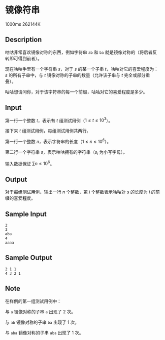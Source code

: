 # 镜像符串

1000ms  262144K

## Description

咕咕非常喜欢镜像对称的东西，例如字符串 `ab` 和 `ba` 就是镜像对称的（将后者反转即可得到前者）。

现在咕咕手里有一个字符串 $s$，对于 $s$ 的某一个子串 $t$，咕咕对它的喜爱程度为：$s$ 的所有子串中，与 $t$ 镜像对称的子串的数量（允许该子串与 $t$ 完全或部分重叠）。

咕咕想请问你，对于该字符串的每一个前缀，咕咕对它的喜爱程度是多少。

## Input

第一行一个整数 $t$，表示有 $t$ 组测试用例（$1 \leq t \leq 10^3$）。

接下来 $t$ 组测试用例，每组测试用例共两行。

第一行一个整数 $n$，表示字符串的长度（$1 \leq n \leq 10^6$）。

第二行一个字符串 $s$，表示咕咕拥有的字符串（$s_i$ 为小写字母）。

输入数据保证 $\sum n \leq 10^6$。

## Output

对于每组测试用例，输出一行 $n$ 个整数，第 $i$ 个整数表示咕咕对 $s$ 的长度为 $i$ 的前缀的喜爱程度。

## Sample Input

```
2
3
aba
4
aaaa
```

## Sample Output

```
2 1 1
4 3 2 1
```

## Note

在样例的第一组测试用例中：

与 `a` 镜像对称的子串 `a` 出现了 $2$ 次。

与 `ab` 镜像对称的子串 `ba` 出现了 $1$ 次。

与 `aba` 镜像对称的子串 `aba` 出现了 $1$ 次。
